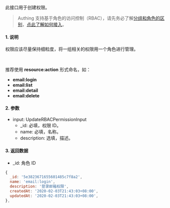 此接口用于创建权限。

> Authing 支持基于角色的访问控制（RBAC），请先务必了解[分组和角色的区别](https://docs.authing.cn/authing/authorization/authorization/rbac#fen-zu-vs-quan-xian)，[点此了解如何接入](https://docs.authing.cn/authing/authorization/intergrate-rbac)。

#### 1. 说明

权限应该尽量保持细粒度，将一组相关的权限用一个角色进行管理。

<br/>

推荐使用 **resource:action** 形式命名，如：
- **email:login**
- **email:list**
- **email:detail**
- **email:delete**

#### 2. 参数

* input: UpdateRBACPermissionInput
  * _id: 必填，权限 ID。
  * name: 必填，名称。
  * description: 选填，描述。

#### 3. 返回数据

* _id: 角色 ID

```javascript
{
  _id: '5e3823671655601485c7f8a2',
  name: 'email:login',
  description: '登录邮箱权限',
  createdAt: '2020-02-03T21:43:03+08:00',
  updatedAt: '2020-02-03T21:43:03+08:00',
},
```
